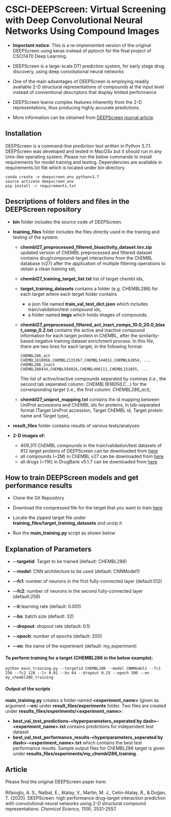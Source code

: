 # CSCI-DEEPScreen: Virtual Screening with Deep Convolutional Neural Networks Using Compound Images

* **Important notice**: This is a re-implemented version of the original DEEPScreen using keras instead of pytorch for the final project of CSCI1470 Deep Learning.

* DEEPScreen is a large-scale DTI prediction system, for early stage drug discovery, using deep convolutional neural networks
* One of the main advantages of DEEPScreen is employing readily available 2-D structural representations of compounds at the input level instead of conventional descriptors that display limited performance
* DEEPScreen learns complex features inherently from the 2-D representations, thus producing highly accurate predictions.
* More information can be obtained from [DEEPScreen journal article](https://doi.org/10.1039/C9SC03414E).


## Installation

DEEPScreen is a command-line prediction tool written in Python 3.7.1. DEEPScreen was developed and tested in MacOSx but it should run in any Unix-like operating system. Please run the below commands to install requirements for model training and testing. Dependencies are available in requirements.txt file which is located under bin directory.

```
conda create -n deepscreen_env python=3.7
source activate deepscreen_env
pip install -r requirements.txt
```
## Descriptions of folders and files in the DEEPScreen repository

* **bin** folder includes the source code of DEEPScreen.

* **training_files** folder includes the files directly used in the training and testing of the system:
    * **chembl27_preprocessed_filtered_bioactivity_dataset.tsv.zip** updated version of ChEMBL preprocessed and filtered dataset contains drug/compound-target interactions from the ChEMBL database (v27) after the application of multiple filtering operations to obtain a clean training set,
    * **chembl27_training_target_list.txt** list of target chembl ids,
    * **target_training_datasets** contains a folder (e.g. CHEMBL286) for each target where each target folder contains 
    	* a json file named  **train_val_test_dict.json** which includes train/validation/test compound ids,
    	* a folder named **imgs** which holds images of compounds.
       
    * **chembl27_preprocessed_filtered_act_inact_comps_10.0_20.0_blast_comp_0.2.txt** contains the active and inactive compound information for each target protein in ChEMBL, after the similarity-based negative training dataset enrichment process. In this file, there are two lines for each target, in the following format:
        
        ```
       CHEMBL286_act	CHEMBL1818056,CHEMBL2115367,CHEMBL344651,CHEMBL62054, ...
       CHEMBL286_inact	CHEMBL288434,CHEMBL584926,CHEMBL406111,CHEMBL151055, ...
       ```
       
       The list of active/inactive compounds separated by commas (i.e., the second tab seperated column: *CHEMBL1818056,C...*) for the correnponding target (i.e., the first column: *CHEMBL286_act*),

       
    * **chembl27_uniprot_mapping.txt** contains the id mapping between UniProt accessions and ChEMBL ids for proteins, in tab-separated format (Target UniProt accession, Target	ChEMBL id, Target protein name and Target type),
    
* **result_files** folder contains results of various tests/analyses:

* **2-D images of:** 
   - 409,311 ChEMBL compounds in the train/validation/test datasets of 812 target proteins of DEEPScreen can be downloaded from [here](https://drive.google.com/file/d/1E7ZpLN_fMdXmPJPP7WH3IPWPceleP_3a/view?usp=sharing)
   - all compounds (~2M) in ChEMBL v27 can be downloaded from [here](https://drive.google.com/file/d/16T8NI1Umf8A0qeLu90Akbx3ic-vdAbUO/view?usp=sharing)
   - all drugs (~11K) in DrugBank v5.1.7 can be downloaded from [here](https://drive.google.com/file/d/11vSqg1SgX7y25TbX4EzNOjWNkSFVZzek/view?usp=sharing)

## How to train DEEPScreen models and get performance results 

* Clone the Git Repository

* Download the compressed file for the target  that you want to train  [here](https://www.dropbox.com/sh/as18uxmctnf39kc/AADUqZX3XAiQRU6UVp3SsBRXa?dl=0)

* Locate the zipped target file under **training_files/target_training_datasets** and unzip it

* Run the **main_training.py** script as shown below

## Explanation of Parameters

* **--targetid**: Target to be trained (default: CHEMBL286)

* **--model**: CNN architecture to be used (default: CNNModel1)

* **--fc1**: number of neurons in the first fully-connected layer (default:512)

* **--fc2**: number of neurons in the second fully-connected layer (default:256)

* **--lr**:learning rate (default: 0.001)

* **--bs**: batch size (default: 32)

* **--dropout**: dropout rate (default: 0.1)

* **--epoch**: number of epochs (default: 200)

* **--en**: the name of the experiment (default: my_experiment)

  
#### To perform training for a target (CHEMBL286 in the below example):

```
python main_training.py --targetid CHEMBL286 --model CNNModel1 --fc1 256 --fc2 128 --lr 0.01 --bs 64 --dropout 0.25 --epoch 100 --en my_chembl286_training
```

#### Output of the scripts
**main_training.py** creates a folder named **<experiment_name>** (given as argument **--en**)   under **result_files/experiments** folder. Two files are created under **results_files/experiments/<experiment_name>**:
* **best_val_test_predictions-<hyperparameters_seperated by dash>-<experiment_name>.txt** contains predictions for independent test dataset. 
* **best_val_test_performance_results-<hyperparameters_seperated by dash>-<experiment_name>.txt** which contains the best test performance results. Sample output files for ChEMBL286 target is given under  **results_files/experiments/my_chembl286_training**.

## Article

Please find the original DEEPScreen paper here:
<br></br>
Rifaioglu, A. S., Nalbat, E., Atalay, V., Martin, M. J., Cetin-Atalay, R., & Doğan, T. (2020). DEEPScreen: high performance drug–target interaction prediction with convolutional neural networks using 2-D structural compound representations. *Chemical Science, 11*(9), 2531-2557.

